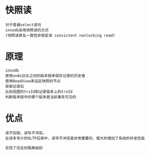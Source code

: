 
# 快照读

    对于普通select语句
    innodb采用快照读的方式
    (快照读原名一致性非锁定读 consistent nonlocking read)

# 原理
    
    innodb
    使用undo日志之间的版本链来保存记录的历史值
    使用ReadView来设定快照的节点
    获取记录后
    比较视图的trxId和记录版本上的trxId
    判断版本链中的哪个版本是当前事务可见的

# 优点
    
    读不加锁，读写不冲突。
    在读多写少的OLTP应用中，读写不冲突是非常重要的，极大的增加了系统的并发性能

    实现了完全的隔离级别



